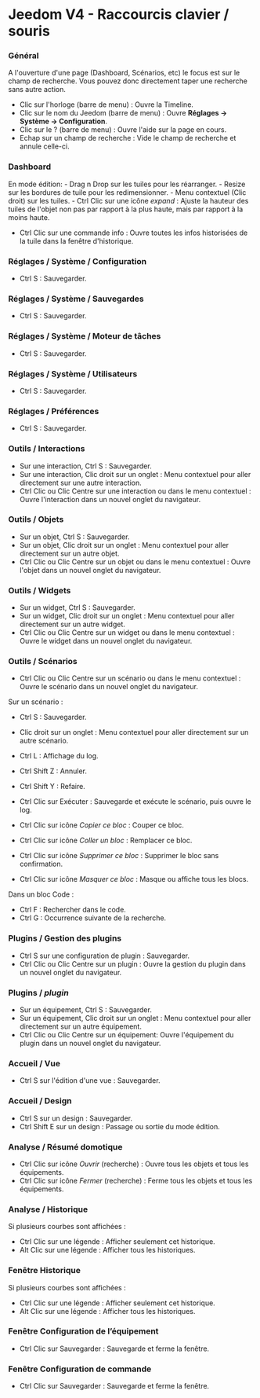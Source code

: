 # Jeedom V4 - Raccourcis clavier / souris

### Général

A l'ouverture d'une page (Dashboard, Scénarios, etc) le focus est sur le champ de recherche. Vous pouvez donc directement taper une recherche sans autre action.

- Clic sur l'horloge (barre de menu) : Ouvre la Timeline.
- Clic sur le nom du Jeedom (barre de menu) : Ouvre **Réglages → Système → Configuration**.
- Clic sur le ? (barre de menu) : Ouvre l'aide sur la page en cours.
- Echap sur un champ de recherche : Vide le champ de recherche et annule celle-ci.

### Dashboard

En mode édition: - Drag n Drop sur les tuiles pour les réarranger. - Resize sur les bordures de tuile pour les redimensionner. - Menu contextuel (Clic droit) sur les tuiles. - Ctrl Clic sur une icône _expand_ : Ajuste la hauteur des tuiles de l'objet non pas par rapport à la plus haute, mais par rapport à la moins haute.

- Ctrl Clic sur une commande info : Ouvre toutes les infos historisées de la tuile dans la fenêtre d'historique.

### Réglages / Système / Configuration

- Ctrl S : Sauvegarder.

### Réglages / Système / Sauvegardes

- Ctrl S : Sauvegarder.

### Réglages / Système / Moteur de tâches

- Ctrl S : Sauvegarder.

### Réglages / Système / Utilisateurs

- Ctrl S : Sauvegarder.

### Réglages / Préférences

- Ctrl S : Sauvegarder.

### Outils / Interactions

- Sur une interaction, Ctrl S : Sauvegarder.
- Sur une interaction, Clic droit sur un onglet : Menu contextuel pour aller directement sur une autre interaction.
- Ctrl Clic ou Clic Centre sur une interaction ou dans le menu contextuel : Ouvre l'interaction dans un nouvel onglet du navigateur.

### Outils / Objets

- Sur un objet, Ctrl S : Sauvegarder.
- Sur un objet, Clic droit sur un onglet : Menu contextuel pour aller directement sur un autre objet.
- Ctrl Clic ou Clic Centre sur un objet ou dans le menu contextuel : Ouvre l'objet dans un nouvel onglet du navigateur.

### Outils / Widgets

- Sur un widget, Ctrl S : Sauvegarder.
- Sur un widget, Clic droit sur un onglet : Menu contextuel pour aller directement sur un autre widget.
- Ctrl Clic ou Clic Centre sur un widget ou dans le menu contextuel : Ouvre le widget dans un nouvel onglet du navigateur.

### Outils / Scénarios

- Ctrl Clic ou Clic Centre sur un scénario ou dans le menu contextuel : Ouvre le scénario dans un nouvel onglet du navigateur.

Sur un scénario :

- Ctrl S : Sauvegarder.
- Clic droit sur un onglet : Menu contextuel pour aller directement sur un autre scénario.
- Ctrl L : Affichage du log.
- Ctrl Shift Z : Annuler.
- Ctrl Shift Y : Refaire.

- Ctrl Clic sur Exécuter : Sauvegarde et exécute le scénario, puis ouvre le log.
- Ctrl Clic sur icône _Copier ce bloc_ : Couper ce bloc.
- Ctrl Clic sur icône _Coller un bloc_ : Remplacer ce bloc.
- Ctrl Clic sur icône _Supprimer ce bloc_ : Supprimer le bloc sans confirmation.
- Ctrl Clic sur icône _Masquer ce bloc_ : Masque ou affiche tous les blocs.

Dans un bloc Code :

- Ctrl F : Rechercher dans le code.
- Ctrl G : Occurrence suivante de la recherche.

### Plugins / Gestion des plugins

- Ctrl S sur une configuration de plugin : Sauvegarder.
- Ctrl Clic ou Clic Centre sur un plugin : Ouvre la gestion du plugin dans un nouvel onglet du navigateur.

### Plugins / _plugin_

- Sur un équipement, Ctrl S : Sauvegarder.
- Sur un équipement, Clic droit sur un onglet : Menu contextuel pour aller directement sur un autre équipement.
- Ctrl Clic ou Clic Centre sur un équipement: Ouvre l'équipement du plugin dans un nouvel onglet du navigateur.

### Accueil / Vue

- Ctrl S sur l'édition d'une vue : Sauvegarder.

### Accueil / Design

- Ctrl S sur un design : Sauvegarder.
- Ctrl Shift E sur un design : Passage ou sortie du mode édition.

### Analyse / Résumé domotique

- Ctrl Clic sur icône _Ouvrir_ (recherche) : Ouvre tous les objets et tous les équipements.
- Ctrl Clic sur icône _Fermer_ (recherche) : Ferme tous les objets et tous les équipements.

### Analyse / Historique

Si plusieurs courbes sont affichées :

- Ctrl Clic sur une légende : Afficher seulement cet historique.
- Alt Clic sur une légende : Afficher tous les historiques.

### Fenêtre Historique

Si plusieurs courbes sont affichées :

- Ctrl Clic sur une légende : Afficher seulement cet historique.
- Alt Clic sur une légende : Afficher tous les historiques.

### Fenêtre Configuration de l’équipement

- Ctrl Clic sur Sauvegarder : Sauvegarde et ferme la fenêtre.

### Fenêtre Configuration de commande

- Ctrl Clic sur Sauvegarder : Sauvegarde et ferme la fenêtre.
